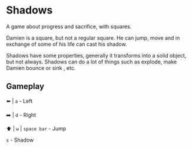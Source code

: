 Shadows
=======

A game about progress and sacrifice, with squares.

Damien is a square, but not a regular square. He can jump, move and in exchange of some of his life can cast his shadow.

Shadows have some properties, generally it transforms into a solid object, but not always. Shadows can do a lot of things such as explode, make Damien bounce or sink , etc.


## Gameplay

:arrow_left: | `a` - Left

:arrow_right: | `d` - Right

:arrow_up: | `w` | `space bar` - Jump

`s` - Shadow


